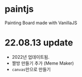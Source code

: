# paintjs

Painting Board made with VanillaJS

# 22.08.13 update

- 2022년 업데이트됨.
- 짤방 만들기 추가 (Meme Maker)
- `canvas`만으로 만들기
